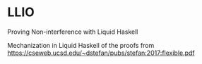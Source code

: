 # LLIO
Proving Non-interference with Liquid Haskell

Mechanization in Liquid Haskell of the proofs from https://cseweb.ucsd.edu/~dstefan/pubs/stefan:2017:flexible.pdf

